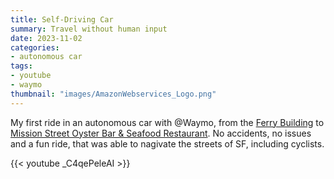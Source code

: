 ```yaml
---
title: Self-Driving Car
summary: Travel without human input
date: 2023-11-02
categories:
- autonomous car 
tags:
- youtube
- waymo
thumbnail: "images/AmazonWebservices_Logo.png"
---
```


My first ride in an autonomous car with @Waymo, from the [Ferry Building](https://www.ferrybuildingmarketplace.com) to [Mission Street Oyster Bar & Seafood Restaurant](https://missionstreetoysterbarsf.com). No accidents, no issues and a fun ride, that was able to nagivate the streets of SF, including cyclists.

{{< youtube _C4qePeleAI >}}